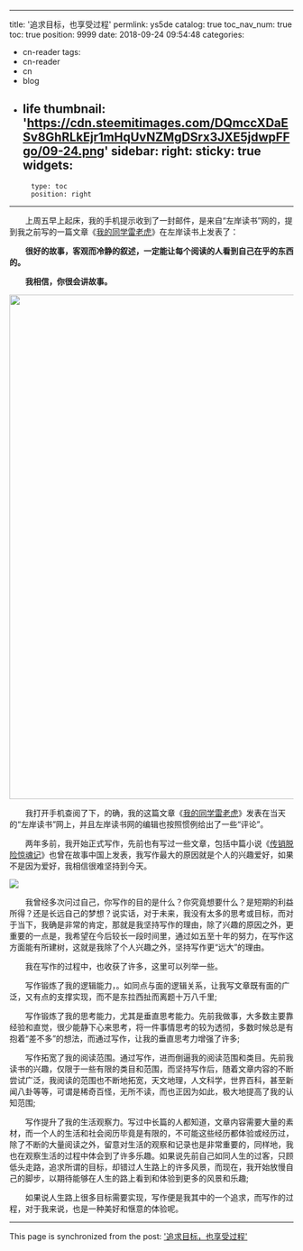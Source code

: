 
---
title: '追求目标，也享受过程'
permlink: ys5de
catalog: true
toc_nav_num: true
toc: true
position: 9999
date: 2018-09-24 09:54:48
categories:
- cn-reader
tags:
- cn-reader
- cn
- blog
- life
thumbnail: 'https://cdn.steemitimages.com/DQmccXDaESv8GhRLkEjr1mHqUvNZMgDSrx3JXE5jdwpFFgo/09-24.png'
sidebar:
    right:
        sticky: true
widgets:
    -
        type: toc
        position: right
---


<html>
<p>　　上周五早上起床，我的手机提示收到了一封邮件，是来自“左岸读书”网的，提到我之前写的一篇文章《<a href="https://mp.weixin.qq.com/s/l7bBr43uhyHwJD_ujNWG1g">我的同学雷老虎</a>》在左岸读书上发表了：</p>
<p>　　<strong>很好的故事，客观而冷静的叙述，一定能让每个阅读的人看到自己在乎的东西的。</strong></p>
<p>　　<strong>我相信，你很会讲故事。</strong></p>
<p><img src="https://cdn.steemitimages.com/DQmccXDaESv8GhRLkEjr1mHqUvNZMgDSrx3JXE5jdwpFFgo/09-24.png" width="700" height="895"/></p>
<p>　　我打开手机查阅了下，的确，我的这篇文章《<a href="https://mp.weixin.qq.com/s/l7bBr43uhyHwJD_ujNWG1g">我的同学雷老虎</a>》发表在当天的“左岸读书”网上，并且左岸读书网的编辑也按照惯例给出了一些“评论”。</p>
<p>　　两年多前，我开始正式写作，先前也有写过一些文章，包括中篇小说《<a href="http://www.storychina.cn/frmLongStoryChapter_Detail.aspx?ID=22653">传销脱险惊魂记</a>》也曾在故事中国上发表，我写作最大的原因就是个人的兴趣爱好，如果不是因为爱好，我相信很难坚持到今天。</p>
<p><img src="http://www.storychina.cn/Picture/LongStory/-8587283071400816897_6Y77ZmpdQlwvUClrHSk0dsvLq4kIKh71p5C8bQ7.jpg"/></p>
<p>　　我曾经多次问过自己，你写作的目的是什么？你究竟想要什么？是短期的利益所得？还是长远自己的梦想？说实话，对于未来，我没有太多的思考或目标，而对于当下，我确是非常的肯定，那就是我坚持写作的理由，除了兴趣的原因之外，更重要的一点是，我希望在今后较长一段时间里，通过如五至十年的努力，在写作这方面能有所建树，这就是我除了个人兴趣之外，坚持写作更“远大”的理由。</p>
<p>　　我在写作的过程中，也收获了许多，这里可以列举一些。</p>
<p>　　写作锻炼了我的逻辑能力，。如同点与面的逻辑关系，让我写文章既有面的广泛，又有点的支撑实现，而不是东拉西扯而离题十万八千里;</p>
<p>　　写作锻炼了我的思考能力，尤其是垂直思考能力。先前我做事，大多数主要靠经验和直觉，很少能静下心来思考，将一件事情思考的较为透彻，多数时候总是有抱着“差不多”的想法，而通过写作，让我的垂直思考力增强了许多;</p>
<p>　　写作拓宽了我的阅读范围。通过写作，进而倒逼我的阅读范围和类目。先前我读书的兴趣，仅限于一些有限的类目和范围，而坚持写作后，随着文章内容的不断尝试广泛，我阅读的范围也不断地拓宽，天文地理，人文科学，世界百科，甚至新闻八卦等等，可谓是稀奇百怪，无所不读，而也正因为如此，极大地提高了我的认知范围;</p>
<p>　　写作提升了我的生活观察力。写过中长篇的人都知道，文章内容需要大量的素材，而一个人的生活和社会阅历毕竟是有限的，不可能这些经历都体验或经历过，除了不断的大量阅读之外，留意对生活的观察和记录也是非常重要的，同样地，我也在观察生活的过程中体会到了许多乐趣。如果说先前自己如同人生的过客，只顾低头走路，追求所谓的目标，却错过人生路上的许多风景，而现在，我开始放慢自己的脚步，以期待能够在人生的路上看到和体验到更多的风景和乐趣;</p>
<p>　　如果说人生路上很多目标需要实现，写作便是我其中的一个追求，而写作的过程，对于我来说，也是一种美好和惬意的体验呢。　</p>
</html>

- - -

This page is synchronized from the post: ['追求目标，也享受过程'](https://steemit.com/@rivalhw/ys5de)
